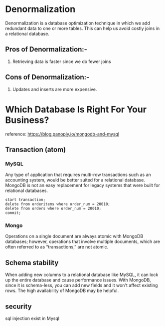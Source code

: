 # Denormalization 
Denormalization is a database optimization technique in which we add redundant data to one or more tables. This can help us avoid costly joins in a relational database.

## Pros of Denormalization:-
1. Retrieving data is faster since we do fewer joins

## Cons of Denormalization:-
1. Updates and inserts are more expensive.

# Which Database Is Right For Your Business?

reference: https://blog.panoply.io/mongodb-and-mysql

## Transaction (atom)
### MySQL
Any type of application that requires multi-row transactions such as an accounting system, would be better suited for a relational database. MongoDB is not an easy replacement for legacy systems that were built for relational databases.

```
start transaction;
delete from orderitems where order_num = 20010;
delete from orders where order_num = 20010;
commit;
```

### Mongo
Operations on a single document are always atomic with MongoDB databases; however, operations that involve multiple documents, which are often referred to as “transactions,” are not atomic.

## Schema stability
When adding new columns to a relational database like MySQL, it can lock up the entire database and cause performance issues. With MongoDB, since it is schema-less, you can add new fields and it won't affect existing rows. The high availability of MongoDB may be helpful.

## security
sql injection exist in Mysql
